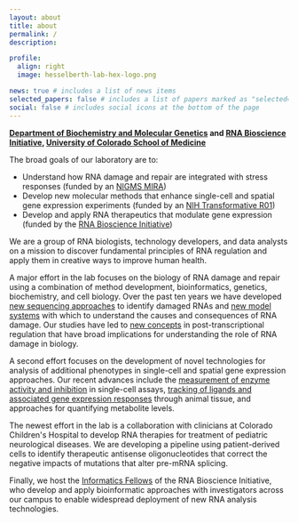 ```yaml
---
layout: about
title: about
permalink: /
description:

profile:
  align: right
  image: hesselberth-lab-hex-logo.png

news: true # includes a list of news items
selected_papers: false # includes a list of papers marked as "selected={true}"
social: false # includes social icons at the bottom of the page
---
```


**[Department of Biochemistry and Molecular
Genetics](https://medschool.cuanschutz.edu/biochemistry) and [RNA Bioscience
Initiative](https://medschool.cuanschutz.edu/rbi), [University of Colorado
School of Medicine](https://www.cuanschutz.edu/)**

The broad goals of our laboratory are to:

- Understand how RNA damage and repair are integrated with stress responses
(funded by an [NIGMS
MIRA](https://reporter.nih.gov/search/FWmPa7DGuk6CmPb8Ocb5XQ/project-details/10193187))
- Develop new molecular methods that enhance single-cell and spatial gene
expression experiments (funded by an [NIH Transformative
R01](https://commonfund.nih.gov/tra/recipients))
- Develop and apply RNA therapeutics that modulate gene expression (funded
by the [RNA Bioscience Initiative](https://medschool.cuanschutz.edu/rbi))

We are a group of RNA biologists, technology developers, and data analysts on a
mission to discover fundamental principles of RNA regulation and apply them in
creative ways to improve human health.

A major effort in the lab focuses on the biology of RNA damage and repair using a
combination of method development, bioinformatics, genetics, biochemistry, and
cell biology. Over the past ten years we have developed [new sequencing
approaches](https://pubmed.ncbi.nlm.nih.gov/26001965/) to identify damaged RNAs
and [new model systems](https://pubmed.ncbi.nlm.nih.gov/29212664/) with which to
understand the causes and consequences of RNA damage. Our studies have led to
[new concepts](https://elifesciences.org/articles/42262) in post-transcriptional
regulation that have broad implications for understanding the role of RNA damage
in biology.

A second effort focuses on the development of novel technologies for
analysis of additional phenotypes in single-cell and spatial gene
expression approaches. Our recent advances include the [measurement of
enzyme activity and inhibition](https://pubmed.ncbi.nlm.nih.gov/32286626/)
in single-cell assays, [tracking of ligands and associated gene expression
responses](https://pubmed.ncbi.nlm.nih.gov/33843587/) through animal
tissue, and approaches for quantifying metabolite levels.

The newest effort in the lab is a collaboration with clinicians at
Colorado Children's Hospital to develop RNA therapies for treatment of
pediatric neurological diseases. We are developing a pipeline using
patient-derived cells to identify therapeutic antisense oligonucleotides
that correct the negative impacts of mutations that alter pre-mRNA
splicing.

Finally, we host the [Informatics
Fellows](https://medschool.cuanschutz.edu/rbi/training-and-education/informatics-fellows-program)
of the RNA Bioscience Initiative, who develop and apply bioinformatic approaches
with investigators across our campus to enable widespread deployment of
new RNA analysis technologies.

